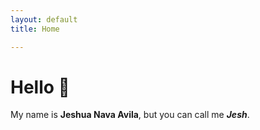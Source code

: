 ```yaml
---
layout: default
title: Home

---
```


# Hello 👋

My name is **Jeshua Nava Avila**, but you can call me **_Jesh_**.

<html>
<canvas id = "gameCanvas" width = "400" height = "480" style = "padding: 0; margin: auto; display: block;"></canvas>

<script>
    var canvas;
    var canvasContext;
    var ballX = 100;
    var ballY = 100;
    var ballSpeedX = 5;
    var ballSpeedY = 5;

    var playerPaddleY = 1;
    var playerPaddleX = 1;

    var opponentPaddleX = 1;
    var opponentPaddleY = 1;

    var playerScore = 0;
    var opponentScore = 0;

    const PADDLE_HEIGHT = 60;
    const PADDLE_WIDTH = 10;
    const BALL_RADIUS = 7;

    function calculateMousePosition(evt)
    {
        var rect = canvas.getBoundingClientRect();
        var root = document.documentElement;
        var mouseX = evt.clientX - rect.left - root.scrollLeft;
        var mouseY = evt.clientY - rect.top - root.scrollTop;
        return {
            x:mouseX,
            y:mouseY
        };
    }

    window.onload = function() 
    {
        var framesPerSecond = 30;

        canvas = document.getElementById("gameCanvas");
        canvasContext = canvas.getContext("2d");

        // Set paddles to middle of the height canvas, with an offset of 1 to the sides.
        playerPaddleX = 1;
        playerPaddleY = canvas.height / 2 - PADDLE_HEIGHT / 2;
        opponentPaddleX = canvas.width - PADDLE_WIDTH - 1;
        opponentPaddleY = canvas.height / 2 - PADDLE_HEIGHT / 2;

        setInterval(function()
        {
            drawCanvas();
            moveOpponent();
            moveBall();
        }, 1000 / framesPerSecond );

        // Move player.
        canvas.addEventListener("mousemove",
            function(evt)
            {
                var mousePos = calculateMousePosition(evt);
                playerPaddleY = mousePos.y;
            }
        );

    }

    function drawRect(leftX, topY, width, height, color)
    {
        canvasContext.fillStyle = color;
        canvasContext.fillRect(leftX, topY, width, height);
    }

    function drawCircle(centerX, centerY, radius, drawColor)
    {
        canvasContext.fillStyle = drawColor;
        canvasContext.beginPath();
        canvasContext.arc(centerX, centerY, radius, 0, Math.PI*2, true);
        canvasContext.fill();
    }

    function ballReset()
    {
        ballSpeedX *= -1;
        ballX = canvas.height / 2;
        ballY = canvas.width / 2;
    }

    function drawCanvas()
    {
        // Black canvas.
        drawRect(0, 0, canvas.width, canvas.height, "black");
        // Ball.
        drawCircle(ballX, ballY, BALL_RADIUS, "FloralWhite");
        // Player paddle.
        drawRect(playerPaddleX, playerPaddleY - PADDLE_HEIGHT / 2, PADDLE_WIDTH, PADDLE_HEIGHT, "white");
        // Scores.
        canvasContext.font = "30px Verdana";
        canvasContext.fillText(playerScore, 0 + (canvas.width * 0.2), canvas.height * 0.5 - 15);
        canvasContext.font = "30px Verdana";
        canvasContext.fillText(opponentScore, canvas.width - (canvas.width * 0.2), canvas.height * 0.5 - 15);
    }

    function moveOpponent()
    {
        // Update position in Y axis with the Y axis of the ball.
        opponentPaddleY = ballY - PADDLE_HEIGHT / 2;
        // Shift to be in centered with the ball.
        drawRect(opponentPaddleX, opponentPaddleY, PADDLE_WIDTH, PADDLE_HEIGHT, "white");
    }

    function moveBall()
    {
        ballX += ballSpeedX;
        ballY += ballSpeedY;

        // Detec if ball hits edges.
        if (ballX > canvas.width + BALL_RADIUS)
        {
            playerScore += 1;
            ballReset();
        }
        
        if (ballX < 0 - BALL_RADIUS)
        {
            opponentScore += 1;
            ballReset();
        }

        // Detect if ball hits ceiling or floor.
        if (ballY > canvas.height - BALL_RADIUS || ballY < 0 + BALL_RADIUS)
        {
            ballSpeedY *= -1;
        }

        // Detect if ball hits the opponent's paddle.
        if (ballX + BALL_RADIUS >=opponentPaddleX && (ballY >= opponentPaddleY && ballY <= opponentPaddleY + PADDLE_HEIGHT))
        {
            console.log("Hit opponent paddle");
            ballSpeedX *= -1;
            var deltaY = ballY - (opponentPaddleY + PADDLE_HEIGHT / 2);
            ballSpeedY = deltaY * 0.35;
        }

        // Detect if ball hits the player's paddle.
        if (ballX - BALL_RADIUS <= playerPaddleX + PADDLE_WIDTH && (ballY >= playerPaddleY - PADDLE_HEIGHT / 2 && ballY <=playerPaddleY + PADDLE_HEIGHT / 2))
        {
            console.log("Hit player's paddle");
            ballSpeedX *= -1;
            var deltaY = ballY - playerPaddleY;
            ballSpeedY = deltaY * 0.35;
        }

    }
</script>

</html>